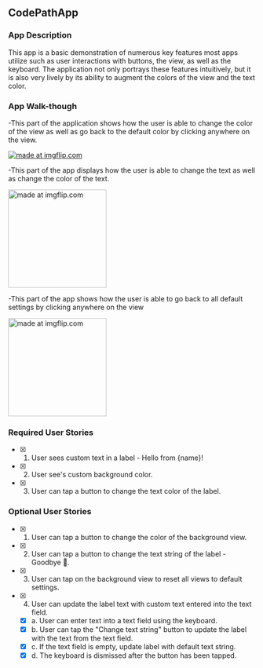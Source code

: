 
## CodePathApp

### App Description
This app is a basic demonstration of numerous key features most apps utilize such as user interactions with buttons, the view, as well as the keyboard. The application not only portrays these features intuitively, but it is also very lively by its ability to augment the colors of the view and the text color. 

### App Walk-though
-This part of the application shows how the user is able to change the color of the view as well as go back to the default color by clicking anywhere on the view.

<a href="https://imgflip.com/gif/2h1x2j"><img src="https://i.imgflip.com/2h1x2j.gif" title="made at imgflip.com"/></a>

-This part of the app displays how the user is able to change the text as well as change the color of the text.

<a href="https://imgflip.com/gif/2h1xd0"><img src="https://i.imgflip.com/2h1xd0.gif" title="made at imgflip.com" width=200/></a>

-This part of the app shows how the user is able to go back to all default settings by clicking anywhere on the view

<a href="https://imgflip.com/gif/2h1xe5"><img src="https://i.imgflip.com/2h1xe5.gif" title="made at imgflip.com" width=200/></a>

### Required User Stories
- [x] 1. User sees custom text in a label - Hello from {name}!
- [x] 2. User see's custom background color.
- [x] 3. User can tap a button to change the text color of the label.

### Optional User Stories
- [x] 1. User can tap a button to change the color of the background view.
- [x] 2. User can tap a button to change the text string of the label - Goodbye 👋.
- [x] 3. User can tap on the background view to reset all views to default settings.
- [x] 4. User can update the label text with custom text entered into the text field.
   - [x] a. User can enter text into a text field using the keyboard.
   - [x] b. User can tap the "Change text string" button to update the label with the text from the text field.
   - [x] c. If the text field is empty, update label with default text string.
   - [x] d. The keyboard is dismissed after the button has been tapped.